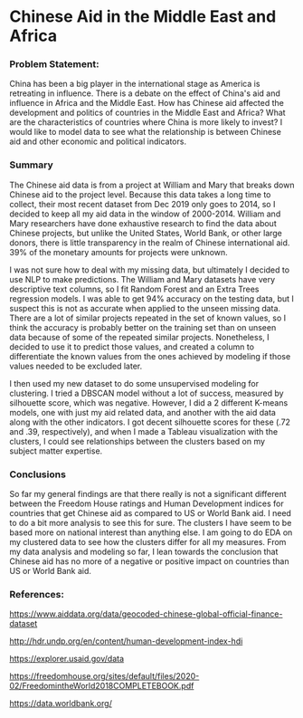 # Chinese Aid in the Middle East and Africa

### Problem Statement:

China has been a big player in the international stage as America is retreating in influence. There is a debate on the effect of China's aid and influence in Africa and the Middle East. How has Chinese aid affected the development and politics of countries in the Middle East and Africa? What are the characteristics of countries where China is more likely to invest? I would like to model data to see what the relationship is between Chinese aid and other economic and political indicators.

### Summary 

The Chinese aid data is from a project at William and Mary that breaks down Chinese aid to the project level. Because this data takes a long time to collect, their most recent dataset from Dec 2019 only goes to 2014, so I decided to keep all my aid data in the window of 2000-2014. William and Mary researchers have done exhaustive research to find the data about Chinese projects, but unlike the United States, World Bank, or other large donors, there is little transparency in the realm of Chinese international aid. 39% of the monetary amounts for projects were unknown. 

I was not sure how to deal with my missing data, but ultimately I decided to use NLP to make predictions. The William and Mary datasets have very descriptive text columns, so I fit Random Forest and an Extra Trees regression models. I was able to get 94% accuracy on the testing data, but I suspect this is not as accurate when applied to the unseen missing data. There are a lot of similar projects repeated in the set of known values, so I think the accuracy is probably better on the training set than on unseen data because of some of the repeated similar projects. Nonetheless, I decided to use it to predict those values, and created a column to differentiate the known values from the ones achieved by modeling if those values needed to be excluded later. 

I then used my new dataset to do some unsupervised modeling for clustering. I tried a DBSCAN model without a lot of success, measured by silhouette score, which was negative. However, I did a 2 different K-means models, one with just my aid related data, and another with the aid data along with the other indicators. I got decent silhouette scores for these (.72 and .39, respectively), and when I made a Tableau visualization with the clusters, I could see relationships between the clusters based on my subject matter expertise. 

### Conclusions 

So far my general findings are that there really is not a significant different between the Freedom House ratings and Human Development indices for countries that get Chinese aid as compared to US or World Bank aid. I need to do a bit more analysis to see this for sure. The clusters I have seem to be based more on national interest than anything else. I am going to do EDA on my clustered data to see how the clusters differ for all my measures. From my data analysis and modeling so far, I lean towards the conclusion that Chinese aid has no more of a negative or positive impact on countries than US or World Bank aid. 






### References:

https://www.aiddata.org/data/geocoded-chinese-global-official-finance-dataset

http://hdr.undp.org/en/content/human-development-index-hdi

https://explorer.usaid.gov/data

https://freedomhouse.org/sites/default/files/2020-02/FreedomintheWorld2018COMPLETEBOOK.pdf

https://data.worldbank.org/